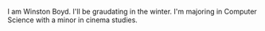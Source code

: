 I am Winston Boyd. I'll be graudating in the winter. I'm majoring in Computer Science with a minor in cinema studies.
